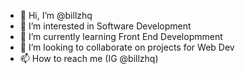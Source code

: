 - 👋 Hi, I’m @billzhq
- 👀 I’m interested in Software Development 
- 🌱 I’m currently learning Front End Developmment
- 💞️ I’m looking to collaborate on projects for Web Dev 
- 📫 How to reach me (IG @billzhq)

<!---
billzhq/billzhq is a ✨ special ✨ repository because its `README.md` (this file) appears on your GitHub profile.
You can click the Preview link to take a look at your changes.
--->
